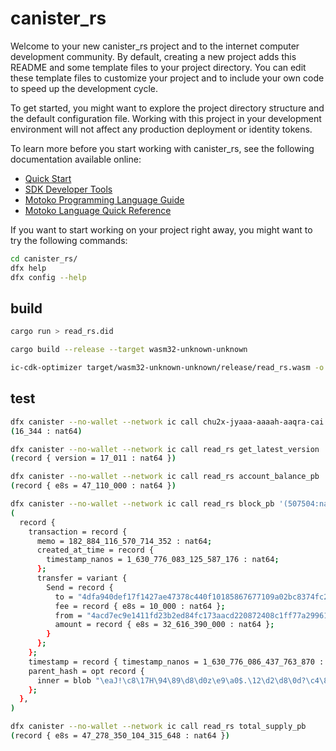 # canister_rs

Welcome to your new canister_rs project and to the internet computer development community. By default, creating a new project adds this README and some template files to your project directory. You can edit these template files to customize your project and to include your own code to speed up the development cycle.

To get started, you might want to explore the project directory structure and the default configuration file. Working with this project in your development environment will not affect any production deployment or identity tokens.

To learn more before you start working with canister_rs, see the following documentation available online:

- [Quick Start](https://sdk.dfinity.org/docs/quickstart/quickstart-intro.html)
- [SDK Developer Tools](https://sdk.dfinity.org/docs/developers-guide/sdk-guide.html)
- [Motoko Programming Language Guide](https://sdk.dfinity.org/docs/language-guide/motoko.html)
- [Motoko Language Quick Reference](https://sdk.dfinity.org/docs/language-guide/language-manual.html)

If you want to start working on your project right away, you might want to try the following commands:

```bash
cd canister_rs/
dfx help
dfx config --help
```


## build
```bash
cargo run > read_rs.did

cargo build --release --target wasm32-unknown-unknown

ic-cdk-optimizer target/wasm32-unknown-unknown/release/read_rs.wasm -o ./read_rs_opt.wasm

```

## test
```bash
dfx canister --no-wallet --network ic call chu2x-jyaaa-aaaah-aaqra-cai get_now_index
(16_344 : nat64)

dfx canister --no-wallet --network ic call read_rs get_latest_version
(record { version = 17_011 : nat64 })

dfx canister --no-wallet --network ic call read_rs account_balance_pb '(record {account="073ca335431d6b6f6916068b5784a241730d2e3452ae650025b4bf7a975a81f0"})'
(record { e8s = 47_110_000 : nat64 })

dfx canister --no-wallet --network ic call read_rs block_pb '(507504:nat64)'
(
  record {
    transaction = record {
      memo = 182_884_116_570_714_352 : nat64;
      created_at_time = record {
        timestamp_nanos = 1_630_776_083_125_587_176 : nat64;
      };
      transfer = variant {
        Send = record {
          to = "4dfa940def17f1427ae47378c440f10185867677109a02bc8374fc25b9dee8af";
          fee = record { e8s = 10_000 : nat64 };
          from = "4acd7ec9e1411fd23b2ed84fc173aacd220872408c1ff77a29961ab0f70d6ef6";
          amount = record { e8s = 32_616_390_000 : nat64 };
        }
      };
    };
    timestamp = record { timestamp_nanos = 1_630_776_086_437_763_870 : nat64 };
    parent_hash = opt record {
      inner = blob "\eaJ!\c8\17H\94\89\d8\d0z\e9\a0$.\12\d2\d8\0d?\c4\84\be\f3n\a2\8e\14u\0a\af)";
    };
  },
)

dfx canister --no-wallet --network ic call read_rs total_supply_pb
(record { e8s = 47_278_350_104_315_648 : nat64 })

```
